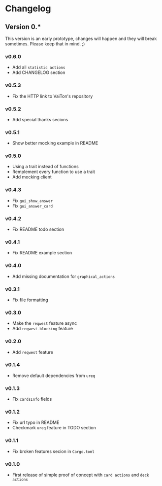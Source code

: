 # Changelog

## Version 0.*

This version is an early prototype, changes will happen and they will break sometimes. Please keep that in mind. ;)

### v0.6.0

- Add all `statistic actions`
- Add CHANGELOG section

### v0.5.3

- Fix the HTTP link to VaiTon's repository

### v0.5.2

- Add special thanks secions

### v0.5.1

- Show better mocking example in README

### v0.5.0

- Using a trait instead of functions
- Remplement every function to use a trait
- Add mocking client

### v0.4.3

- Fix `gui_show_answer`
- Fix `gui_answer_card`

### v0.4.2

- Fix README todo section

### v0.4.1

- Fix README example section

### v0.4.0

- Add missing documentation for `graphical_actions`

### v0.3.1

- Fix file formatting

### v0.3.0

- Make the `reqwest` feature async
- Add `reqwest-blocking` feature

### v0.2.0

- Add `reqwest` feature

### v0.1.4

- Remove default dependencies from `ureq`

### v0.1.3

- Fix `cardsInfo` fields

### v0.1.2

- Fix url typo in README
- Checkmark `ureq` feature in TODO section

### v0.1.1

- Fix broken features secion in `Cargo.toml`

### v0.1.0

- First release of simple proof of concept with `card actions` and `deck actions`
